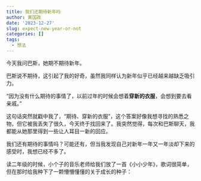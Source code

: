```yaml
---
title: 我们还期待新年吗
author: 黄国政
date: '2023-12-27'
slug: expect-new-year-or-not
categories: []
tags:
  - 想法
---
```


<!--more-->

今天我问巴斯，她期不期待新年。

巴斯说不期待，这引起了我的好奇，虽然我同样认为新年似乎已经越来越缺乏吸引力。

“因为没有什么期待的事情了，以前过年的时候会想着**穿新的衣服**，会想到要去看亲戚。”

这句话突然就戳中我了，“期待、穿新的衣服”，这个答案好像我想寻找的熟悉之物，但它被我丢失了很久，今天终于找回来了。我突然觉得，每次和巴斯聊天，我都能从她那里得到一些让人耳目一新的回应。

我们还有期待的事情吗？可能还有，但当我发现自己对新年一年又一年淡却下来的感受时，我想已经不多了。

读二年级的时候，小个子的音乐老师给我们放了一首《小小少年》，歌词很简单，但在那时给我种下了一颗懵懵懂懂的关于成长的种子：

<center>
<figure>
<img src="https://guozheng.rbind.io/images/posts/2023/12/12-27-youth.jpg>
</figure>
</center>

小小少年，真的很少烦恼。

换一个角度，不谈烦恼，我觉得可以改成”小小少年，很多期待“。小时候过年买新衣服可开心啦，牌子也舍不得拆，一定要留到年初一那天穿出来。倒不是穿给喜欢的人看，仅仅是因为有新的衣服穿便会感到开心。这是一种多么简单而美好的快乐？

小时候奶奶基本没给我买过玩具，我也从不会主动和父母或奶奶提出买玩具的要求，因为“不会主动要东西便更容易被大人夸听话“的想法伴随了我很久。现在我裤兜里有生活费了，却已经对买玩具没有了期待。

还有零食。小时候去小卖部的时候，我总会疑惑老板有一店的零食，但为什么很少见到他们拆开来吃呢？常常见到长辈们给自己的小孩子买零食，为什么很少见到他们自己买来吃？等我长大以后，我似乎知道了，我们都在不知不觉地“成长”——不会有人来到身边告诉我们，也不会有一个庄重的仪式和我们强调，我们悄无声息地减少了期待。

一个是期待，一个是欲望。

期待像星星，欲望像猩猩。

我觉得我们都会变成猩猩。

我想起大破进击在博客中写：

> 过去十年，房子是中国人生命的转轴中心，三十年还贷，七十年产权，房子代表了中国人一辈子可触碰到的，最大的确定性，是你人生中一切可依赖、可倚靠的事物的浓缩性总结。夫妻双方，三代人，六个钱包，就围着一套房子转。直到大厦崩塌，大家不再奢谈未来和永远。

房子、车子、学历都是重要的东西，不管在东还是在西，它们都构成了我们基本生活保障不可缺失的一部分，也将会作为我们下一代“去期待”的资本。但它们好像还是和珍贵不一样——重要总不等于珍贵。

我们平日已经不谈论期待了，期待的名字已经等同于欲望，或者是“一定要去做的正经事”。我们甚至还会羞耻于去谈论期待吗？或许不会，因为它已然变得轻飘飘，轻不着地，被人忽略。但每到某些不经意的时刻，它却变得特别起来。

就好像我第一次躺在黑石屿的天台上看到了满天的星星.